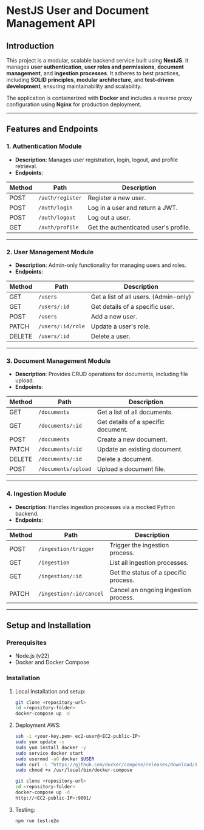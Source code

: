 # **NestJS User and Document Management API**

## **Introduction**

This project is a modular, scalable backend service built using **NestJS**. It manages **user authentication**, **user roles and permissions**, **document management**, and **ingestion processes**. It adheres to best practices, including **SOLID principles**, **modular architecture**, and **test-driven development**, ensuring maintainability and scalability.

The application is containerized with **Docker** and includes a reverse proxy configuration using **Nginx** for production deployment.

---

## **Features and Endpoints**

### **1. Authentication Module**
- **Description**: Manages user registration, login, logout, and profile retrieval.
- **Endpoints**:

| Method | Path              | Description                           |
|--------|-------------------|---------------------------------------|
| POST   | `/auth/register`  | Register a new user.                  |
| POST   | `/auth/login`     | Log in a user and return a JWT.       |
| POST   | `/auth/logout`    | Log out a user.                       |
| GET    | `/auth/profile`   | Get the authenticated user's profile. |

---

### **2. User Management Module**
- **Description**: Admin-only functionality for managing users and roles.
- **Endpoints**:

| Method | Path                 | Description                           |
|--------|----------------------|---------------------------------------|
| GET    | `/users`             | Get a list of all users. (Admin-only) |
| GET    | `/users/:id`         | Get details of a specific user.       |
| POST   | `/users`             | Add a new user.                       |
| PATCH  | `/users/:id/role`    | Update a user's role.                 |
| DELETE | `/users/:id`         | Delete a user.                        |

---

### **3. Document Management Module**
- **Description**: Provides CRUD operations for documents, including file upload.
- **Endpoints**:

| Method | Path                   | Description                           |
|--------|------------------------|---------------------------------------|
| GET    | `/documents`           | Get a list of all documents.          |
| GET    | `/documents/:id`       | Get details of a specific document.   |
| POST   | `/documents`           | Create a new document.                |
| PATCH  | `/documents/:id`       | Update an existing document.          |
| DELETE | `/documents/:id`       | Delete a document.                    |
| POST   | `/documents/upload`    | Upload a document file.               |

---

### **4. Ingestion Module**
- **Description**: Handles ingestion processes via a mocked Python backend.
- **Endpoints**:

| Method | Path                        | Description                           |
|--------|-----------------------------|---------------------------------------|
| POST   | `/ingestion/trigger`        | Trigger the ingestion process.        |
| GET    | `/ingestion`                | List all ingestion processes.         |
| GET    | `/ingestion/:id`            | Get the status of a specific process. |
| PATCH  | `/ingestion/:id/cancel`     | Cancel an ongoing ingestion process.  |

---

## **Setup and Installation**

### **Prerequisites**
- Node.js (v22)
- Docker and Docker Compose

### **Installation**
1. Local Installation and setup:
   ```bash
   git clone <repository-url>
   cd <repository-folder>
   docker-compose up -d

2. Deployment AWS:
      ```bash
      ssh -i <your-key.pem> ec2-user@<EC2-public-IP>
      sudo yum update -y
      sudo yum install docker -y
      sudo service docker start
      sudo usermod -aG docker $USER
      sudo curl -L "https://github.com/docker/compose/releases/download/1.29.2/docker-compose-$(uname -s)-$(uname -m)" -o /usr/local/bin/docker-compose
      sudo chmod +x /usr/local/bin/docker-compose
    
      git clone <repository-url>
      cd <repository-folder>
      docker-compose up -d
      http://<EC2-public-IP>:9001/
      
3. Testing:
    ```bash
    npm run test:e2e
